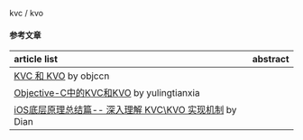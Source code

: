 kvc / kvo
#### 参考文章
article list | abstract
:-- | :--:
[KVC 和 KVO](https://www.objccn.io/issue-7-3/) by objccn |
[Objective-C中的KVC和KVO](http://yulingtianxia.com/blog/2014/05/12/objective-czhong-de-kvche-kvo/) by yulingtianxia |
[iOS底层原理总结篇-- 深入理解 KVC\KVO 实现机制](https://juejin.im/post/5c2189dee51d454517589c8b) by Dian |
